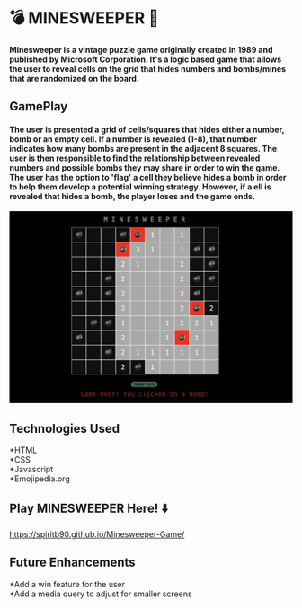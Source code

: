 #  💣 MINESWEEPER  🔢

#### Minesweeper is a vintage puzzle game originally created in 1989 and published by Microsoft Corporation.  It's a logic based game that allows the user to reveal cells on the grid that hides numbers and bombs/mines that are randomized on the board.  

## GamePlay

#### The user is presented a grid of cells/squares that hides either a number, bomb or an empty cell.  If a  number is revealed (1-8), that number indicates how many bombs are present in the adjacent 8 squares.  The user is then responsible to find the relationship between revealed numbers and possible bombs they may share in order to win the game.  The user has the option to 'flag' a cell they believe hides a bomb in order to help them develop a potential winning strategy.  However, if a ell is revealed that hides a bomb, the player loses and the game ends.



![Minesweeper Live Gameplay](image.png)

## Technologies Used
*HTML <br>
*CSS <br>
*Javascript <br>
*Emojipedia.org

## Play MINESWEEPER Here!  ⬇️

https://spiritb90.github.io/Minesweeper-Game/ 


## Future Enhancements

*Add a win feature for the user <br>
*Add a media query to adjust for smaller screens